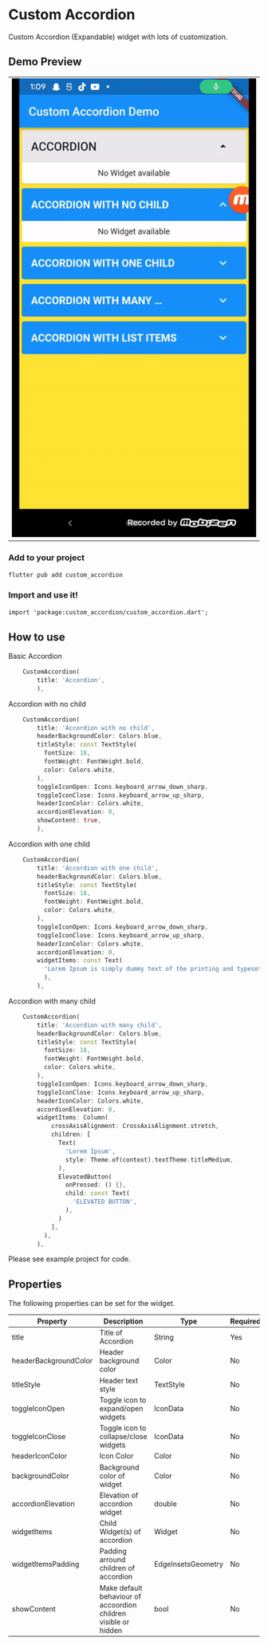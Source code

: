 # Custom Accordion

Custom Accordion (Expandable) widget with lots of customization.

## Demo Preview

| |
| -- |
| ![](/demo/custom_accordion_example.gif) |

### Add to your project
```
flutter pub add custom_accordion
```

### Import and use it!
```
import 'package:custom_accordion/custom_accordion.dart';
```

## How to use

Basic Accordion
```dart
    CustomAccordion(
        title: 'Accordion',
        ),
```

Accordion with no child
```dart
    CustomAccordion(
        title: 'Accordion with no child',
        headerBackgroundColor: Colors.blue,
        titleStyle: const TextStyle(
          fontSize: 18,
          fontWeight: FontWeight.bold,
          color: Colors.white,
        ),
        toggleIconOpen: Icons.keyboard_arrow_down_sharp,
        toggleIconClose: Icons.keyboard_arrow_up_sharp,
        headerIconColor: Colors.white,
        accordionElevation: 0,
        showContent: true,
        ),
```

Accordion with one child
```dart
    CustomAccordion(
        title: 'Accordion with one child',
        headerBackgroundColor: Colors.blue,
        titleStyle: const TextStyle(
          fontSize: 18,
          fontWeight: FontWeight.bold,
          color: Colors.white,
        ),
        toggleIconOpen: Icons.keyboard_arrow_down_sharp,
        toggleIconClose: Icons.keyboard_arrow_up_sharp,
        headerIconColor: Colors.white,
        accordionElevation: 0,
        widgetItems: const Text(
          'Lorem Ipsum is simply dummy text of the printing and typesetting industry. Lorem Ipsum has been the industry\'s standard dummy text ever since the 1500s, when an unknown printer took a galley of type and scrambled it to make a type specimen book. It has survived not only five centuries, but also the leap into electronic typesetting, remaining essentially unchanged. It was popularised in the 1960s with the release of Letraset sheets containing Lorem Ipsum passages, and more recently with desktop publishing software like Aldus PageMaker including versions of Lorem Ipsum.',
          ),
        ),
```
Accordion with many child
```dart
    CustomAccordion(
        title: 'Accordion with many child',
        headerBackgroundColor: Colors.blue,
        titleStyle: const TextStyle(
          fontSize: 18,
          fontWeight: FontWeight.bold,
          color: Colors.white,
        ),
        toggleIconOpen: Icons.keyboard_arrow_down_sharp,
        toggleIconClose: Icons.keyboard_arrow_up_sharp,
        headerIconColor: Colors.white,
        accordionElevation: 0,
        widgetItems: Column(
            crossAxisAlignment: CrossAxisAlignment.stretch,
            children: [
              Text(
                'Lorem Ipsum',
                style: Theme.of(context).textTheme.titleMedium,
              ),
              ElevatedButton(
                onPressed: () {},
                child: const Text(
                  'ELEVATED BUTTON',
                ),
              )
            ],
          ),
        ),
```

Please see example project for code.


## Properties

The following properties can be set for the widget.

|Property|Description|Type|Required|Default value|
| ---- | ---- | ---- | ---- | ---- |
| title | Title of Accordion | String | Yes |  |
| headerBackgroundColor | Header background color | Color | No | Theme.of(context).splashColor |
| titleStyle | Header text style | TextStyle | No | Theme.of(context).textTheme.titleLarge |
| toggleIconOpen | Toggle icon to expand/open widgets | IconData | No | Icons.arrow_drop_down |
| toggleIconClose | Toggle icon to collapse/close widgets | IconData | No | Icons.arrow_drop_up |
| headerIconColor | Icon Color | Color | No | Theme.of(context).iconTheme.color |
| backgroundColor | Background color of widget | Color | No | Theme.of(context).cardColor |
| accordionElevation | Elevation of accordion widget | double | No | Theme.of(context).cardTheme.elevation |
| widgetItems | Child Widget(s) of accordion | Widget | No | Text() |
| widgetItemsPadding | Padding arround children of accordion | EdgeInsetsGeometry | No | EdgeInsets.all(10) |
| showContent | Make default behaviour of accoordion children visible or hidden | bool | No | false |


